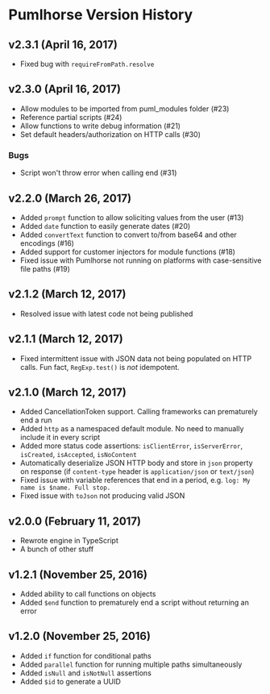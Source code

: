 # Pumlhorse Version History

## v2.3.1 (April 16, 2017)
* Fixed bug with `requireFromPath.resolve`

## v2.3.0 (April 16, 2017)

* Allow modules to be imported from puml_modules folder (#23)
* Reference partial scripts (#24)
* Allow functions to write debug information (#21)
* Set default headers/authorization on HTTP calls (#30)

### Bugs

* Script won't throw error when calling end (#31)

## v2.2.0 (March 26, 2017)

* Added `prompt` function to allow soliciting values from the user (#13)
* Added `date` function to easily generate dates (#20)
* Added `convertText` function to convert to/from base64 and other encodings (#16)
* Added support for customer injectors for module functions (#18)
* Fixed issue with Pumlhorse not running on platforms with case-sensitive file paths (#19)

## v2.1.2 (March 12, 2017)

* Resolved issue with latest code not being published

## v2.1.1 (March 12, 2017)

* Fixed intermittent issue with JSON data not being populated on HTTP calls. Fun fact, `RegExp.test()` is _not_ idempotent.

## v2.1.0 (March 12, 2017)

* Added CancellationToken support. Calling frameworks can prematurely end a run
* Added `http` as a namespaced default module. No need to manually include it in every script
* Added more status code assertions: `isClientError`, `isServerError`, `isCreated`, `isAccepted`, `isNoContent`
* Automatically deserialize JSON HTTP body and store in `json` property on response (if `content-type` header is `application/json` or `text/json`)
* Fixed issue with variable references that end in a period, e.g. `log: My name is $name. Full stop.`
* Fixed issue with `toJson` not producing valid JSON

## v2.0.0 (February 11, 2017)

* Rewrote engine in TypeScript
* A bunch of other stuff

## v1.2.1 (November 25, 2016)

* Added ability to call functions on objects
* Added `$end` function to prematurely end a script without returning an error

## v1.2.0 (November 25, 2016)

* Added `if` function for conditional paths
* Added `parallel` function for running multiple paths simultaneously 
* Added `isNull` and `isNotNull` assertions
* Added `$id` to generate a UUID
